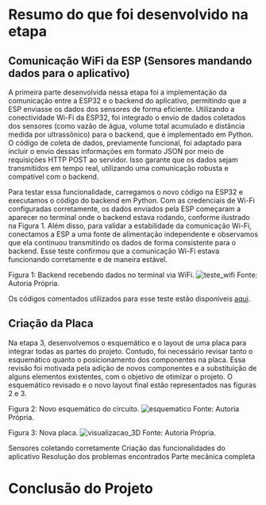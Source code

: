 # Resumo do que foi desenvolvido na etapa

## Comunicação WiFi da ESP (Sensores mandando dados para o aplicativo)

A primeira parte desenvolvida nessa etapa foi a implementação da comunicação entre a ESP32 e o backend do aplicativo, permitindo que a ESP enviasse os dados dos sensores de forma eficiente. Utilizando a conectividade Wi-Fi da ESP32, foi integrado o envio de dados coletados dos sensores (como vazão de água, volume total acumulado e distância medida por ultrassônico) para o backend, que é implementado em Python. O código de coleta de dados, previamente funcional, foi adaptado para incluir o envio dessas informações em formato JSON por meio de requisições HTTP POST ao servidor. Isso garante que os dados sejam transmitidos em tempo real, utilizando uma comunicação robusta e compatível com o backend.

Para testar essa funcionalidade, carregamos o novo código na ESP32 e executamos o código do backend em Python. Com as credenciais de Wi-Fi configuradas corretamente, os dados enviados pela ESP começaram a aparecer no terminal onde o backend estava rodando, conforme ilustrado na Figura 1. Além disso, para validar a estabilidade da comunicação Wi-Fi, conectamos a ESP a uma fonte de alimentação independente e observamos que ela continuou transmitindo os dados de forma consistente para o backend. Esse teste confirmou que a comunicação Wi-Fi estava funcionando corretamente e de maneira estável.

Figura 1: Backend recebendo dados no terminal via WiFi.
![teste_wifi](https://github.com/user-attachments/assets/1c2cc8ed-e558-497a-9d10-c9f7d73ad977)
Fonte: Autoria Própria.

Os códigos comentados utilizados para esse teste estão disponíveis [aqui](https://github.com/LauraMWerneck/Projeto_Integrador_3/tree/main/Etapa%204/Teste%20WiFi).

## Criação da Placa
Na etapa 3, desenvolvemos o esquemático e o layout de uma placa para integrar todas as partes do projeto. Contudo, foi necessário revisar tanto o esquemático quanto o posicionamento dos componentes na placa. Essa revisão foi motivada pela adição de novos componentes e a substituição de alguns elementos existentes, com o objetivo de otimizar o projeto. O esquemático revisado e o novo layout final estão representados nas figuras 2 e 3.

Figura 2: Novo esquemático do circuito.
![esquematico](https://github.com/user-attachments/assets/4e87906f-9657-4ffa-9927-5bbc4826d271)
Fonte: Autoria Própria.

Figura 3: Nova placa.
![visualizacao_3D](https://github.com/user-attachments/assets/46564992-8339-48fd-8922-ab275b5f9313)
Fonte: Autoria Própria.



Sensores coletando corretamente
Criação das funcionalidades do aplicativo
Resolução dos problemas encontrados
Parte mecânica completa 


# Conclusão do Projeto
